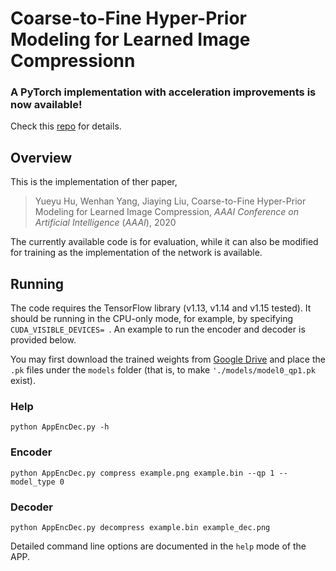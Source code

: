 # Coarse-to-Fine Hyper-Prior Modeling for Learned Image Compressionn
### A PyTorch implementation with acceleration improvements is now available!
Check this <a href=https://github.com/huzi96/Coarse2Fine-PyTorch>repo</a> for details.
## Overview
This is the implementation of ther paper,
> Yueyu Hu, Wenhan Yang, Jiaying Liu, 
> Coarse-to-Fine Hyper-Prior Modeling for Learned Image Compression,
> <i>AAAI Conference on Artificial Intelligence</i> (<i>AAAI</i>), 2020

The currently available code is for evaluation, while it can also be modified for training as the implementation of the network is available.

## Running
The code requires the TensorFlow library (v1.13, v1.14 and v1.15 tested). It should be running in the CPU-only mode, for example, by specifying ```CUDA_VISIBLE_DEVICES= ```. An example to run the encoder and decoder is provided below.

You may first download the trained weights from <a href="https://drive.google.com/open?id=1QL9lpEeTgzJMCEZ2m-9gOxGr6TChB2PU">Google Drive</a> and place the ```.pk``` files under the ```models``` folder (that is, to make ```'./models/model0_qp1.pk``` exist).

### Help
```python AppEncDec.py -h```
### Encoder
```python AppEncDec.py compress example.png example.bin --qp 1 --model_type 0```
### Decoder
```python AppEncDec.py decompress example.bin example_dec.png```

Detailed command line options are documented in the ```help``` mode of the APP.
